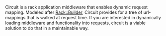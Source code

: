 Circuit is a rack application middleware that enables dynamic request mapping.  Modeled after 
[Rack::Builder](https://github.com/rack/rack/blob/master/lib/rack/builder.rb), Circuit provides 
for a tree of url-mappings that is walked at request time.  If you are interested in dynamically 
loading middleware and functionality into requests, circuit is a viable solution to do that in a 
maintainable way.
